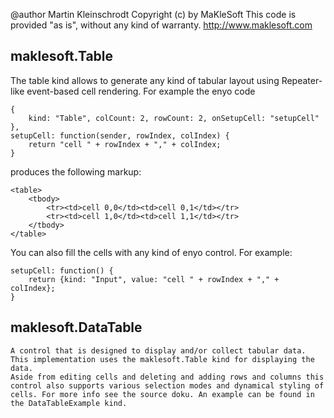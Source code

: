 @author Martin Kleinschrodt
Copyright (c) by MaKleSoft
This code is provided "as is", without any kind of warranty.
http://www.maklesoft.com

## maklesoft.Table
The table kind allows to generate any kind of tabular layout using Repeater-like event-based cell rendering. For example the enyo code

	{
		kind: "Table", colCount: 2, rowCount: 2, onSetupCell: "setupCell"
	},
	setupCell: function(sender, rowIndex, colIndex) {
		return "cell " + rowIndex + "," + colIndex;
	}

produces the following markup:

	<table>
		<tbody>
			<tr><td>cell 0,0</td><td>cell 0,1</td></tr>
			<tr><td>cell 1,0</td><td>cell 1,1</td></tr>
		</tbody>
	</table>

You can also fill the cells with any kind of enyo control. For example:

	setupCell: function() {
		return {kind: "Input", value: "cell " + rowIndex + "," + colIndex};
	}

## maklesoft.DataTable

    A control that is designed to display and/or collect tabular data. This implementation uses the maklesoft.Table kind for displaying the data.
    Aside from editing cells and deleting and adding rows and columns this control also supports various selection modes and dynamical styling of
    cells. For more info see the source doku. An example can be found in the DataTableExample kind.
